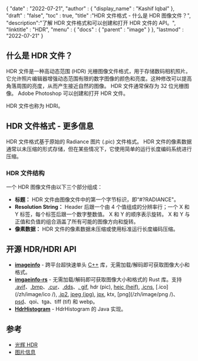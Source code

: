 {
  "date" : "2022-07-21",
  "author" : {
    "display_name" : "Kashif Iqbal"
},
  "draft" : "false",
  "toc" : true,
  "title" :"HDR 文件格式 - 什么是 HDR 图像文件？",
  "description":"了解 HDR 文件格式和可以创建和打开 HDR 文件的 API。",
  "linktitle" : "HDR",
  "menu" : {
    "docs" : {
      "parent" : "image"
}
},
  "lastmod" : "2022-07-21"
}

## 什么是 HDR 文件？

HDR 文件是一种高动态范围 (HDR) 光栅图像文件格式，用于存储数码相机照片。它允许照片编辑器增强动态范围有限的数字图像的颜色和亮度。这种修改可以提高角落周围的亮度，从而产生接近自然的图像。 HDR 文件通常保存为 32 位光栅图像。 Adobe Photoshop 可以创建和打开 HDR 文件。

HDR 文件也称为 HDRI。

## HDR 文件格式 - 更多信息

HDR 文件格式基于原始的 Radiance 图片 (.pic) 文件格式。 HDR 文件的像素数据通常以未压缩的形式存储，但在某些情况下，它使用简单的运行长度编码系统进行压缩。

### HDR 文件结构

一个 HDR 图像文件由以下三个部分组成：

* **标题：** HDR 文件由图像文件中的第一个字节标识，即“#?RADIANCE"。
* **Resolution String：** Header 后跟一个由 4 个值组成的分辨率行；一个 X 和 Y 标签，每个标签后跟一个数字整数值。 X 和 Y 的顺序表示旋转。 X 和 Y 与正值和负值的组合涵盖了所有可能的图像方向和旋转。
* **像素数据：** HDR 文件的像素数据未压缩或使用标准运行长度编码压缩。

## 开源 HDR/HDRI API

* **[imageinfo](https://github.com/xiaozhuai/imageinfo)** - 跨平台超快速单头 [C++](/zh/programming/cpp/) 库，无需加载/解码即可获取图像大小和格式。
* **[imgaeinfo-rs](https://github.com/xiaozhuai/imageinfo-rs)** - 无需加载/解码即可获取图像大小和格式的 Rust 库。支持 [.avif](/zh/image/avif/)、[.bmp](/zh/image/bmp/)、[.cur](/zh/image/cur/)、[.dds](/zh/image/dds/)、[. gif](/zh/image/gif/), hdr (pic), [heic (heif)](/zh/image/heic/), [.icns](/zh/image/icns/), [.ico](/zh/image/ico /), [.jp2](/zh/image/jp2/), [jpeg (jpg)](/zh/image/jpeg/), [jpx](/zh/image/jpx/), ktx, [png](/zh/image/png /)、[psd](/zh/image/psd/)、qoi、tga、tiff (tif) 和 webp。
* **[HdrHistogram](https://github.com/HdrHistogram/HdrHistogram)** - HdrHistogram 的 Java 实现。

## 参考

* [光辉 HDR](http://paulbourke.net/dataformats/pic/)
* [图片信息](https://github.com/xiaozhuai/imageinfo)

